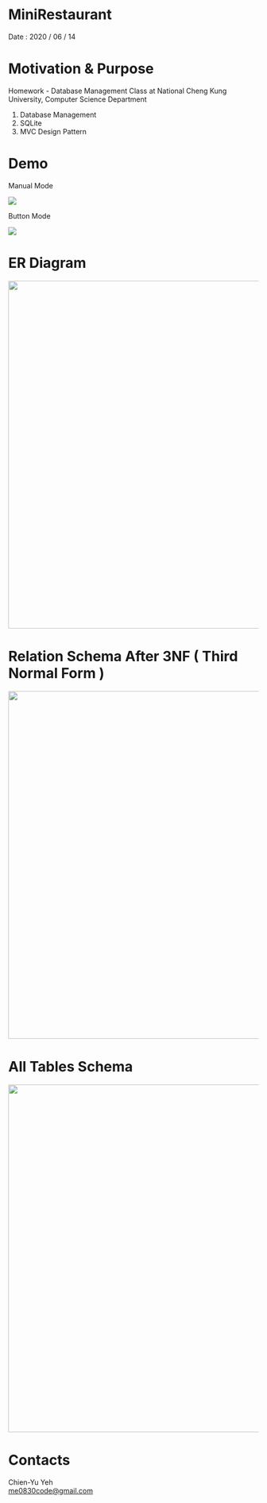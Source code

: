 # MiniRestaurant
Date : 2020 / 06 / 14

# Motivation & Purpose
Homework - Database Management Class at National Cheng Kung University, Computer Science Department

1. Database Management
2. SQLite
3. MVC Design Pattern

# Demo
Manual Mode

![](https://i.imgur.com/Kw9AZlh.gif)

Button Mode

![](https://i.imgur.com/ENaeXhu.gif)

# ER Diagram
<img src = "https://i.imgur.com/YvtaLFF.png" width = "700" />

# Relation Schema After 3NF ( Third Normal Form )
<img src = "https://i.imgur.com/PvbK7wq.png" width = "700" />

# All Tables Schema
<img src = "https://i.imgur.com/EBOAalH.png" width = "700" />

# Contacts
Chien-Yu Yeh
<br>me0830code@gmail.com
